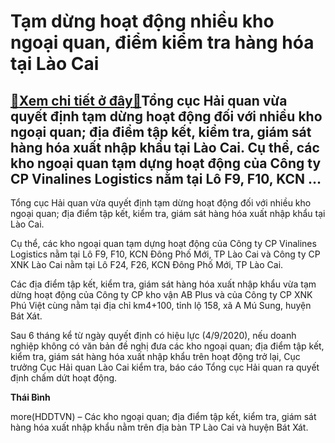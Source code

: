 Tạm dừng hoạt động nhiều kho ngoại quan, điểm kiểm tra hàng hóa tại Lào Cai
===========================================================================

[:gift:Xem chi tiết ở đây:gift:](https://hddtvn.com/tam-dung-hoat-dong-nhieu-kho-ngoai-quan-diem-kiem-tra-hang-hoa-tai-lao-cai/)Tổng cục Hải quan vừa quyết định tạm dừng hoạt động đối với nhiều kho ngoại quan; địa điểm tập kết, kiểm tra, giám sát hàng hóa xuất nhập khẩu tại Lào Cai. Cụ thể, các kho ngoại quan tạm dựng hoạt động của Công ty CP Vinalines Logistics nằm tại Lô F9, F10, KCN …
----------------------------------------------------------------------------------------------------------------------------------------------------------------------------------------------------------------------------------------------------------------------


Tổng cục Hải quan vừa quyết định tạm dừng hoạt động đối với nhiều kho ngoại quan; địa điểm tập kết, kiểm tra, giám sát hàng hóa xuất nhập khẩu tại Lào Cai.


Cụ thể, các kho ngoại quan tạm dựng hoạt động của Công ty CP Vinalines Logistics nằm tại Lô F9, F10, KCN Đông Phố Mới, TP Lào Cai và Công ty CP XNK Lào Cai nằm tại Lô F24, F26, KCN Đông Phố Mới, TP Lào Cai.


Các địa điểm tập kết, kiểm tra, giám sát hàng hóa xuất nhập khẩu vừa tạm dừng hoạt động của Công ty CP kho vận AB Plus và của Công ty CP XNK Phú Việt cùng nằm tại địa chỉ km4+100, tỉnh lộ 158, xã A Mú Sung, huyện Bát Xát.


Sau 6 tháng kể từ ngày quyết định có hiệu lực (4/9/2020), nếu doanh nghiệp không có văn bản đề nghị đưa các kho ngoại quan; địa điểm tập kết, kiểm tra, giám sát hàng hóa xuất nhập khẩu trên hoạt động trở lại, Cục trưởng Cục Hải quan Lào Cai kiểm tra, báo cáo Tổng cục Hải quan ra quyết định chấm dứt hoạt động.




**Thái Bình**



more(HDDTVN) – Các kho ngoại quan; địa điểm tập kết, kiểm tra, giám sát hàng hóa xuất nhập khẩu nằm trên địa bàn TP Lào Cai và huyện Bát Xát.

